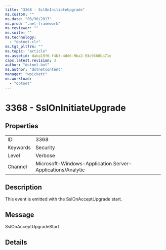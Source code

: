 ```yaml
---
title: "3368 - SslOnInitiateUpgrade"
ms.custom: ""
ms.date: "03/30/2017"
ms.prod: ".net-framework"
ms.reviewer: ""
ms.suite: ""
ms.technology: 
  - "dotnet-clr"
ms.tgt_pltfrm: ""
ms.topic: "article"
ms.assetid: daba19f6-f4b3-4dd6-9ba2-93c9666ba71e
caps.latest.revision: 3
author: "dotnet-bot"
ms.author: "dotnetcontent"
manager: "wpickett"
ms.workload: 
  - "dotnet"
---
```

# 3368 - SslOnInitiateUpgrade
## Properties  
  
|||  
|-|-|  
|ID|3368|  
|Keywords|Security|  
|Level|Verbose|  
|Channel|Microsoft-Windows-Application Server-Applications/Analytic|  
  
## Description  
 This event is emitted with the SslOnAcceptUpgrade start.  
  
## Message  
 SslOnAcceptUpgradeStart  
  
## Details
